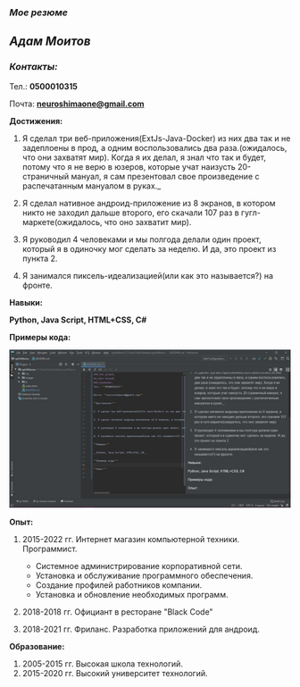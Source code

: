 ### _Мое резюме_

## _Адам Моитов_

### _Контакты:_

Тел.: **0500010315**

Почта: **neuroshimaone@gmail.com**

**Достижения:**

1. Я сделал три веб-приложения(ExtJs-Java-Docker) из них два так и не задеплоены в прод, а одним воспользовались два раза.(ожидалось, что они захватят мир). Когда я их делал, я знал что так и будет, потому что я не верю в юзеров, которые учат наизусть 20-страничный мануал, я сам презентовал свое произведение с распечатанным мануалом в руках._

2. Я сделал нативное андроид-приложение из 8 экранов, в котором никто не заходил дальше второго, его скачали 107 раз в гугл-маркете(ожидалось, что оно захватит мир).

3. Я руководил 4 человеками и мы полгода делали один проект, который я в одиночку мог сделать за неделю. И да, это проект из пункта 2.

4. Я занимался пиксель-идеализацией(или как это называется?) на фронте.

**Навыки:**

__Python, Java Script, HTML+CSS, C#__

**Примеры кода:**

![GitHub Logo](example.jpg)

**Опыт:**

1. 2015-2022 гг. Интернет магазин компьютерной техники. Программист.

    * Системное администрирование корпоративной сети.
    * Установка и обслуживание программного обеспечения.
    * Создание профилей работников компании.
    * Установка и обновление необходимых программ.
2. 2018-2018 гг. Официант в ресторане "Black Code"
3. 2018-2021 гг. Фриланс. Разработка приложений для андроид.

**Образование:**

1. 2005-2015 гг. Высокая школа технологий.
2. 2015-2020 гг. Высокий университет технологий.